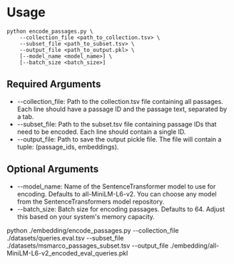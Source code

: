 # Usage
``` shell
python encode_passages.py \
    --collection_file <path_to_collection.tsv> \
    --subset_file <path_to_subset.tsv> \
    --output_file <path_to_output.pkl> \
    [--model_name <model_name>] \
    [--batch_size <batch_size>]
```

## Required Arguments
- --collection_file: Path to the collection.tsv file containing all passages. Each line should have a passage ID and the passage text, separated by a tab.
- --subset_file: Path to the subset.tsv file containing passage IDs that need to be encoded. Each line should contain a single ID.
- --output_file: Path to save the output pickle file. The file will contain a tuple: (passage_ids, embeddings).

## Optional Arguments
- --model_name: Name of the SentenceTransformer model to use for encoding. Defaults to all-MiniLM-L6-v2. You can choose any model from the SentenceTransformers model repository.
- --batch_size: Batch size for encoding passages. Defaults to 64. Adjust this based on your system's memory capacity.

python ./embedding/encode_passages.py --collection_file ./datasets/queries.eval.tsv --subset_file ./datasets/msmarco_passages_subset.tsv --output_file ./embedding/all-MiniLM-L6-v2_encoded_eval_queries.pkl
